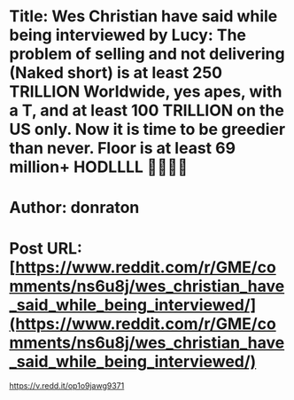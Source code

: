 # Title: Wes Christian have said while being interviewed by Lucy: The problem of selling and not delivering (Naked short) is at least 250 TRILLION Worldwide, yes apes, with a T, and at least 100 TRILLION on the US only. Now it is time to be greedier than never. Floor is at least 69 million+ HODLLLL 🙌🏾💎🚀
# Author: donraton
# Post URL: [https://www.reddit.com/r/GME/comments/ns6u8j/wes_christian_have_said_while_being_interviewed/](https://www.reddit.com/r/GME/comments/ns6u8j/wes_christian_have_said_while_being_interviewed/)


https://v.redd.it/op1o9jawg9371